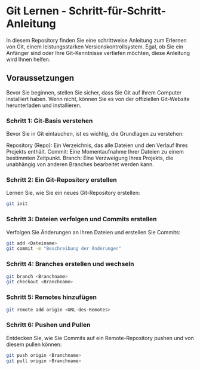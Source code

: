 # Git Lernen - Schritt-für-Schritt-Anleitung

In diesem Repository finden Sie eine schrittweise Anleitung zum Erlernen von Git, einem leistungsstarken Versionskontrollsystem. Egal, ob Sie ein Anfänger sind oder Ihre Git-Kenntnisse vertiefen möchten, diese Anleitung wird Ihnen helfen.

## Voraussetzungen

Bevor Sie beginnen, stellen Sie sicher, dass Sie Git auf Ihrem Computer installiert haben. Wenn nicht, können Sie es von der offiziellen Git-Website herunterladen und installieren.

### Schritt 1: Git-Basis verstehen

Bevor Sie in Git eintauchen, ist es wichtig, die Grundlagen zu verstehen:

Repository (Repo): Ein Verzeichnis, das alle Dateien und den Verlauf Ihres Projekts enthält.
Commit: Eine Momentaufnahme Ihrer Dateien zu einem bestimmten Zeitpunkt.
Branch: Eine Verzweigung Ihres Projekts, die unabhängig von anderen Branches bearbeitet werden kann.

### Schritt 2: Ein Git-Repository erstellen

Lernen Sie, wie Sie ein neues Git-Repository erstellen:
``````bash
git init
``````
### Schritt 3: Dateien verfolgen und Commits erstellen

Verfolgen Sie Änderungen an Ihren Dateien und erstellen Sie Commits:

``````bash
git add <Dateiname>
git commit -m "Beschreibung der Änderungen"
``````

### Schritt 4: Branches erstellen und wechseln

``````bash
git branch <Branchname>
git checkout <Branchname>
``````

### Schritt 5: Remotes hinzufügen

``````bash
git remote add origin <URL-des-Remotes>
``````

### Schritt 6: Pushen und Pullen

Entdecken Sie, wie Sie Commits auf ein Remote-Repository pushen und von diesem pullen können:

``````bash
git push origin <Branchname>
git pull origin <Branchname>
``````
